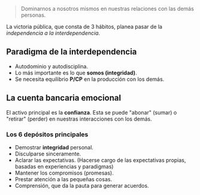 > Dominarnos a nosotros mismos en nuestras relaciones con las demás personas.

La victoria pública, que consta de 3 hábitos, planea pasar de la *independencia a la interdependencia*.

## Paradigma de la interdependencia
- Autodominio y autodisciplina.
- Lo más importante es lo que **somos (integridad)**.
- Se necesita equilibrio **P/CP** en la producción con los demás.

## La cuenta bancaria emocional
El activo principal es la **confianza**. Esta se puede "abonar" (sumar) o "retirar" (perder) en nuestras interacciones con los demás.

### Los 6 depósitos principales
- Demostrar **integridad** personal.
- Disculparse sinceramente.
- Aclarar las expectativas. (Hacerse cargo de las expectativas propias, basadas en experiencias y paradigmas)
- Mantener los compromisos (promesas).
- Prestar atención a las pequeñas cosas.
- Comprensión, que da la pauta para generar acuerdos.

